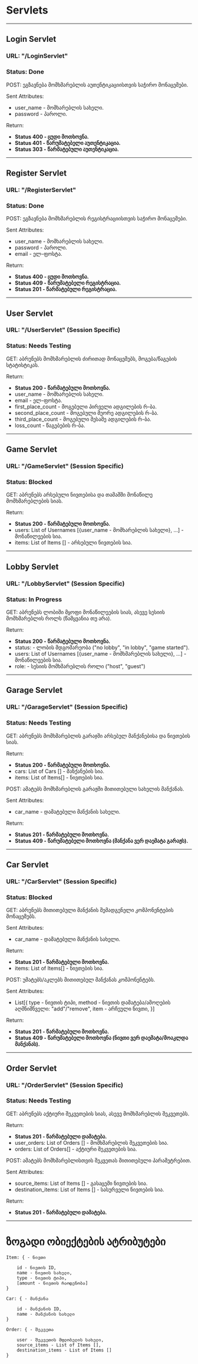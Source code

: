 # Servlets

___

## Login Servlet
### URL: "/LoginServlet"

### Status: Done

POST: ეგზავნება მომხმარებლის აუთენტიკაციისთვის საჭირო მონაცემები.

Sent Attributes:
* user_name - მომხარებლის სახელი.
* password - პაროლი.

Return:
* **Status 400 - ცუდი მოთხოვნა.**
* **Status 401 - წარუმატებელი აუთენტიკაცია.**
* **Status 303 - წარმატებული აუთენტიკაცია.**

___

## Register Servlet
### URL: "/RegisterServlet"

### Status: Done

POST: ეგზავნება მომხმარებლის რეგისტრაციისთვის საჭირო მონაცემები.

Sent Attributes:
* user_name - მომხარებლის სახელი.
* password - პაროლი.
* email - ელ-ფოსტა.

Return: 
* **Status 400 - ცუდი მოთხოვნა.**
* **Status 409 - წარუმატებელი რეგისტრაცია.**
* **Status 201 - წარმატებული რეგისტრაცია.**

___

## User Servlet
### URL: "/UserServlet" (Session Specific)

### Status: Needs Testing


GET: აბრუნებს მომხმარებლის ძირითად მონაცემებს, მოგება/წაგების სტატისტიკას.

Return:
* **Status 200 - წარმატებული მოთხოვნა.**
* user_name - მომხარებლის სახელი.
* email - ელ-ფოსტა.
* first_place_count - მოგებული პირველი ადგილების რ-ბა.
* second_place_count - მოგებული მეორე ადგილების რ-ბა.
* third_place_count - მოგებული მესამე ადგილების რ-ბა.
* loss_count - წაგებების რ-ბა.

___

## Game Servlet
### URL: "/GameServlet" (Session Specific)

### Status: Blocked


GET: აბრუნებს არსებული ნივთებისა და თამაშში მონაწილე მომხმარებლების სიას.

Return:
* **Status 200 - წარმატებული მოთხოვნა.**
* users: List of Usernames [{user_name - მომხარებლის სახელი}, ...] - მონაწილეების სია.
* items: List of Items [] - არსებული ნივთების სია.

___


## Lobby Servlet

### URL: "/LobbyServlet" (Session Specific)

### Status: In Progress

GET: აბრუნებს ლობიში მყოფი მონაწილეების სიას, ასევე სესიის მომხმარებლის როლს (წამყვანია თუ არა).

Return:
* **Status 200 - წარმატებული მოთხოვნა.**
* status: - ლობის მდგომარეობა ("no lobby", "in lobby", "game started").
* users: List of Usernames [{user_name - მომხმარებლის სახელი}, ...] - მონაწილეების სია.
* role: - სესიის მომხმარებლის როლი ("host", "guest")
___

## Garage Servlet
### URL: "/GarageServlet" (Session Specific)

### Status: Needs Testing

GET: აბრუნებს მომხმარებლის გარაჯში არსებულ მანქანებისა და ნივთების სიას.

Return:
* **Status 200 - წარმატებული მოთხოვნა.**
* cars: List of Cars [] - მანქანების სია.
* items: List of Items[] - ნივთების სია.

POST: ამატებს მომხმარებლის გარაჟში მითითებული სახელის მანქანას.

Sent Attributes:
* car_name - დამატებული მანქანის სახელი.

Return:
* **Status 201 - წარმატებული მოთხოვნა.**
* **Status 409 - წარუმატებელი მოთხოვნა (მანქანა ვერ დაემატა გარაჟს).**

___

## Car Servlet
### URL: "/CarServlet" (Session Specific)

### Status: Blocked

GET: აბრუნებს მითითებული მანქანის შემადგენელი კომპონენტების მონაცემებს.

Sent Attributes:
* car_name - დამატებული მანქანის სახელი.

Return:
* **Status 201 - წარმატებული მოთხოვნა.**
* items: List of Items[] - ნივთების სია.

POST: უმატებს/აკლებს მითითებულ მანქანას კომპონენტებს.

Sent Attributes:
* List[{
    type - ნივთის ტიპი,
    method - ნივთის დამატება/ამოღების აღმნიშნველი: "add"/"remove",
    item - არჩეული ნივთი,
}]

Return:
* **Status 201 - წარმატებული მოთხოვნა.**
* **Status 409 - წარუმატებელი მოთხოვნა (ნივთი ვერ დაემატა/მოაკლდა მანქანას).**

___

## Order Servlet
### URL: "/OrderServlet" (Session Specific)

### Status: Needs Testing

GET: აბრუნებს აქტიური შეკვეთების სიას, ასევე მომხმარებლის შეკვეთებს.

Return:
* **Status 201 - წარმატებული დამატება.**
* user_orders: List of Orders [] - მომხმარებლის შეკვეთების სია.
* orders: List of Orders[] - აქტიური შეკვეთების სია.

POST: ამატებს მომხმარებლისთვის შეკვეთას მითითებული პარამეტრებით.

Sent Attributes:
* source_items: List of Items [] - გასაცემი ნივთების სია.
* destination_items: List of Items [] - სასურველი ნივთების სია.

Return:
* **Status 201 - წარმატებული დამატება.**

___

# ზოგადი ობიექტების ატრიბუტები

    Item: { - ნივთი

        id - ნივთის ID,
        name - ნივთის სახელი,
        type - ნივთის ტიპი,
        [amount - ნივთის რაოდენობა]
    }

    Car: { - მანქანა

        id - მანქანის ID,
        name - მანქანის სახელი
    }

    Order: { - შეკვეთა

        user - შეკვეთის მფლობელის სახელი,
        source_items - List of Items [],
        destination_items - List of Items []
    }
